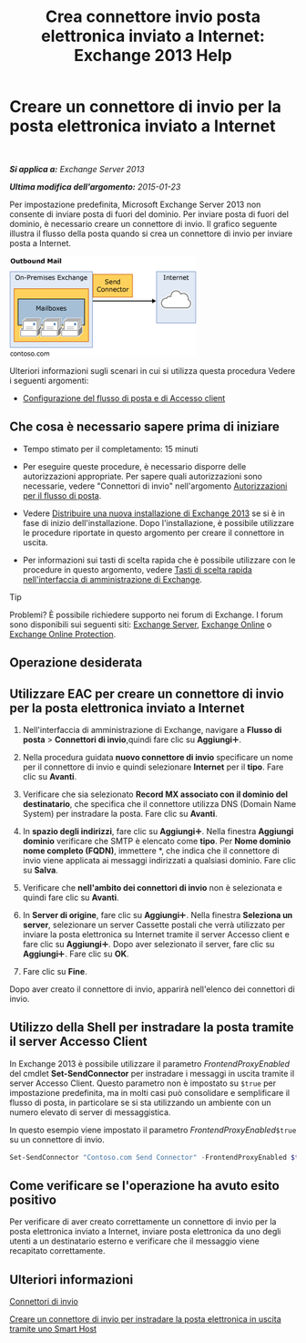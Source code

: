 ﻿---
title: 'Crea connettore invio posta elettronica inviato a Internet: Exchange 2013 Help'
TOCTitle: Creare un connettore di invio per la posta elettronica inviato a Internet
ms:assetid: 6deaefa8-1152-40d9-b1ba-9c19bdf8a928
ms:mtpsurl: https://technet.microsoft.com/it-it/library/JJ657457(v=EXCHG.150)
ms:contentKeyID: 50480836
ms.date: 05/22/2018
mtps_version: v=EXCHG.150
ms.translationtype: MT
---

# Creare un connettore di invio per la posta elettronica inviato a Internet

 

_**Si applica a:** Exchange Server 2013_

_**Ultima modifica dell'argomento:** 2015-01-23_

Per impostazione predefinita, Microsoft Exchange Server 2013 non consente di inviare posta di fuori del dominio. Per inviare posta di fuori del dominio, è necessario creare un connettore di invio. Il grafico seguente illustra il flusso della posta quando si crea un connettore di invio per inviare posta a Internet.

![connector\_send\_onprem\_internet](images/JJ657457.e8963e4f-7dce-461f-bbcf-660278cefa35(EXCHG.150).gif "connector_send_onprem_internet")

Ulteriori informazioni sugli scenari in cui si utilizza questa procedura Vedere i seguenti argomenti:

  - [Configurazione del flusso di posta e di Accesso client](configure-mail-flow-and-client-access-exchange-2013-help.md)

## Che cosa è necessario sapere prima di iniziare

  - Tempo stimato per il completamento: 15 minuti

  - Per eseguire queste procedure, è necessario disporre delle autorizzazioni appropriate. Per sapere quali autorizzazioni sono necessarie, vedere "Connettori di invio" nell'argomento [Autorizzazioni per il flusso di posta](mail-flow-permissions-exchange-2013-help.md).

  - Vedere [Distribuire una nuova installazione di Exchange 2013](deploy-a-new-installation-of-exchange-2013-exchange-2013-help.md) se si è in fase di inizio dell'installazione. Dopo l'installazione, è possibile utilizzare le procedure riportate in questo argomento per creare il connettore in uscita.

  - Per informazioni sui tasti di scelta rapida che è possibile utilizzare con le procedure in questo argomento, vedere [Tasti di scelta rapida nell'interfaccia di amministrazione di Exchange](keyboard-shortcuts-in-the-exchange-admin-center-exchange-online-protection-help.md).


> [!TIP]
> Problemi? È possibile richiedere supporto nei forum di Exchange. I forum sono disponibili sui seguenti siti: <A href="https://go.microsoft.com/fwlink/p/?linkid=60612">Exchange Server</A>, <A href="https://go.microsoft.com/fwlink/p/?linkid=267542">Exchange Online</A> o <A href="https://go.microsoft.com/fwlink/p/?linkid=285351">Exchange Online Protection</A>.



## Operazione desiderata

## Utilizzare EAC per creare un connettore di invio per la posta elettronica inviato a Internet

1.  Nell'interfaccia di amministrazione di Exchange, navigare a **Flusso di posta** \> **Connettori di invio**,quindi fare clic su **Aggiungi**![Icona Aggiungi](images/JJ218640.c1e75329-d6d7-4073-a27d-498590bbb558(EXCHG.150).gif "Icona Aggiungi").

2.  Nella procedura guidata **nuovo connettore di invio** specificare un nome per il connettore di invio e quindi selezionare **Internet** per il **tipo**. Fare clic su **Avanti**.

3.  Verificare che sia selezionato **Record MX associato con il dominio del destinatario**, che specifica che il connettore utilizza DNS (Domain Name System) per instradare la posta. Fare clic su **Avanti**.

4.  In **spazio degli indirizzi**, fare clic su **Aggiungi**![Icona Aggiungi](images/JJ218640.c1e75329-d6d7-4073-a27d-498590bbb558(EXCHG.150).gif "Icona Aggiungi"). Nella finestra **Aggiungi dominio** verificare che SMTP è elencato come **tipo**. Per **Nome dominio nome completo (FQDN)**, immettere \*, che indica che il connettore di invio viene applicata ai messaggi indirizzati a qualsiasi dominio. Fare clic su **Salva**.

5.  Verificare che **nell'ambito dei connettori di invio** non è selezionata e quindi fare clic su **Avanti**.

6.  In **Server di origine**, fare clic su **Aggiungi**![Icona Aggiungi](images/JJ218640.c1e75329-d6d7-4073-a27d-498590bbb558(EXCHG.150).gif "Icona Aggiungi"). Nella finestra **Seleziona un server**, selezionare un server Cassette postali che verrà utilizzato per inviare la posta elettronica su Internet tramite il server Accesso client e fare clic su **Aggiungi**![Icona Aggiungi](images/JJ218640.c1e75329-d6d7-4073-a27d-498590bbb558(EXCHG.150).gif "Icona Aggiungi"). Dopo aver selezionato il server, fare clic su **Aggiungi**![Icona Aggiungi](images/JJ218640.c1e75329-d6d7-4073-a27d-498590bbb558(EXCHG.150).gif "Icona Aggiungi"). Fare clic su **OK**.

7.  Fare clic su **Fine**.

Dopo aver creato il connettore di invio, apparirà nell'elenco dei connettori di invio.

## Utilizzo della Shell per instradare la posta tramite il server Accesso Client

In Exchange 2013 è possibile utilizzare il parametro *FrontendProxyEnabled* del cmdlet **Set-SendConnector** per instradare i messaggi in uscita tramite il server Accesso Client. Questo parametro non è impostato su `$true` per impostazione predefinita, ma in molti casi può consolidare e semplificare il flusso di posta, in particolare se si sta utilizzando un ambiente con un numero elevato di server di messaggistica.

In questo esempio viene impostato il parametro *FrontendProxyEnabled*`$true` su un connettore di invio.

```powershell
Set-SendConnector "Contoso.com Send Connector" -FrontendProxyEnabled $true
```

## Come verificare se l'operazione ha avuto esito positivo

Per verificare di aver creato correttamente un connettore di invio per la posta elettronica inviato a Internet, inviare posta elettronica da uno degli utenti a un destinatario esterno e verificare che il messaggio viene recapitato correttamente.

## Ulteriori informazioni

[Connettori di invio](send-connectors-exchange-2013-help.md)

[Creare un connettore di invio per instradare la posta elettronica in uscita tramite uno Smart Host](create-a-send-connector-to-route-outbound-email-through-a-smart-host-exchange-2013-help.md)

